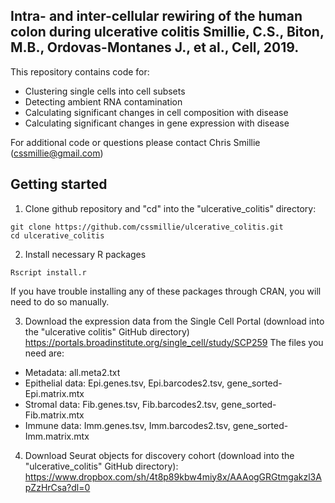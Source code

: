 Intra- and inter-cellular rewiring of the human colon during ulcerative colitis
Smillie, C.S., Biton, M.B., Ordovas-Montanes J., et al., Cell, 2019.
-------------------------------------------------------------------------------

This repository contains code for:
- Clustering single cells into cell subsets
- Detecting ambient RNA contamination
- Calculating significant changes in cell composition with disease
- Calculating significant changes in gene expression with disease

For additional code or questions please contact Chris Smillie (cssmillie@gmail.com)

## Getting started

1. Clone github repository and "cd" into the "ulcerative_colitis" directory:
```
git clone https://github.com/cssmillie/ulcerative_colitis.git
cd ulcerative_colitis
```

2. Install necessary R packages
```
Rscript install.r
```
If you have trouble installing any of these packages through CRAN, you will need to do so manually.

3. Download the expression data from the Single Cell Portal (download into the "ulcerative colitis" GitHub directory)
https://portals.broadinstitute.org/single_cell/study/SCP259
The files you need are:
- Metadata: all.meta2.txt
- Epithelial data: Epi.genes.tsv, Epi.barcodes2.tsv, gene_sorted-Epi.matrix.mtx
- Stromal data: Fib.genes.tsv, Fib.barcodes2.tsv, gene_sorted-Fib.matrix.mtx
- Immune data: Imm.genes.tsv, Imm.barcodes2.tsv, gene_sorted-Imm.matrix.mtx

4. Download Seurat objects for discovery cohort (download into the "ulcerative_colitis" GitHub directory):
https://www.dropbox.com/sh/4t8p89kbw4miy8x/AAAogGRGtmgakzl3ApZzHrCsa?dl=0
